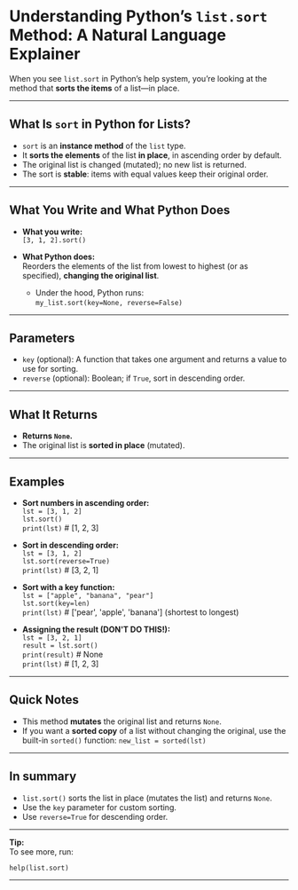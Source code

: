 # Understanding Python’s `list.sort` Method: A Natural Language Explainer

When you see `list.sort` in Python’s help system, you’re looking at the method that **sorts the items** of a list—in place.

---

## What Is `sort` in Python for Lists?

- `sort` is an **instance method** of the `list` type.
- It **sorts the elements** of the list **in place**, in ascending order by default.
- The original list is changed (mutated); no new list is returned.
- The sort is **stable**: items with equal values keep their original order.

---

## What You Write and What Python Does

- **What you write:**  
    `[3, 1, 2].sort()`

- **What Python does:**  
    Reorders the elements of the list from lowest to highest (or as specified), **changing the original list**.  
    - Under the hood, Python runs:  
      `my_list.sort(key=None, reverse=False)`

---

## Parameters

- ``key`` (optional): A function that takes one argument and returns a value to use for sorting.
- ``reverse`` (optional): Boolean; if `True`, sort in descending order.

---

## What It Returns

- **Returns `None`.**
- The original list is **sorted in place** (mutated).

---

## Examples

- **Sort numbers in ascending order:**  
      `lst = [3, 1, 2]`  
      `lst.sort()`  
      `print(lst)`                 # [1, 2, 3]

- **Sort in descending order:**  
      `lst = [3, 1, 2]`  
      `lst.sort(reverse=True)`  
      `print(lst)`                 # [3, 2, 1]

- **Sort with a key function:**  
      `lst = ["apple", "banana", "pear"]`  
      `lst.sort(key=len)`  
      `print(lst)`                 # ['pear', 'apple', 'banana'] (shortest to longest)

- **Assigning the result (DON'T DO THIS!):**  
      `lst = [3, 2, 1]`  
      `result = lst.sort()`  
      `print(result)`              # None  
      `print(lst)`                 # [1, 2, 3]

---

## Quick Notes

- This method **mutates** the original list and returns `None`.
- If you want a **sorted copy** of a list without changing the original, use the built-in `sorted()` function:
      `new_list = sorted(lst)`

---

## In summary

- `list.sort()` sorts the list in place (mutates the list) and returns `None`.
- Use the `key` parameter for custom sorting.
- Use `reverse=True` for descending order.

---

**Tip:**  
To see more, run:

    help(list.sort)

---
